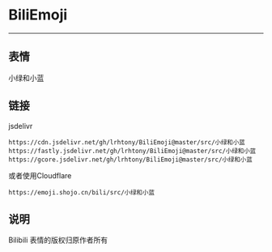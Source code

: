 # BiliEmoji
---
## 表情
小绿和小蓝
## 链接
jsdelivr
```
https://cdn.jsdelivr.net/gh/lrhtony/BiliEmoji@master/src/小绿和小蓝
https://fastly.jsdelivr.net/gh/lrhtony/BiliEmoji@master/src/小绿和小蓝
https://gcore.jsdelivr.net/gh/lrhtony/BiliEmoji@master/src/小绿和小蓝
```
或者使用Cloudflare
```
https://emoji.shojo.cn/bili/src/小绿和小蓝
```
## 说明
Bilibili 表情的版权归原作者所有
